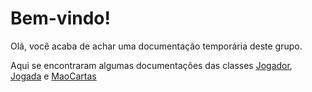 # Bem-vindo!
Olá, você acaba de achar uma documentação temporária deste grupo.

Aqui se encontraram algumas documentações das classes [Jogador](/jogador), [Jogada](/jogada) e [MaoCartas](/maoCartas)
